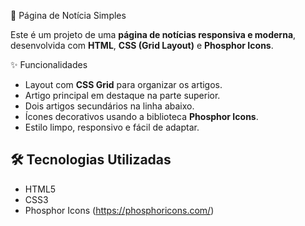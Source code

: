 📰 Página de Notícia Simples

Este é um projeto de uma **página de notícias responsiva e moderna**, desenvolvida com **HTML**, **CSS (Grid Layout)** e **Phosphor Icons**.

 ✨ Funcionalidades

- Layout com **CSS Grid** para organizar os artigos.
- Artigo principal em destaque na parte superior.
- Dois artigos secundários na linha abaixo.
- Ícones decorativos usando a biblioteca **Phosphor Icons**.
- Estilo limpo, responsivo e fácil de adaptar.

## 🛠️ Tecnologias Utilizadas

- HTML5
- CSS3
- Phosphor Icons (https://phosphoricons.com/)

